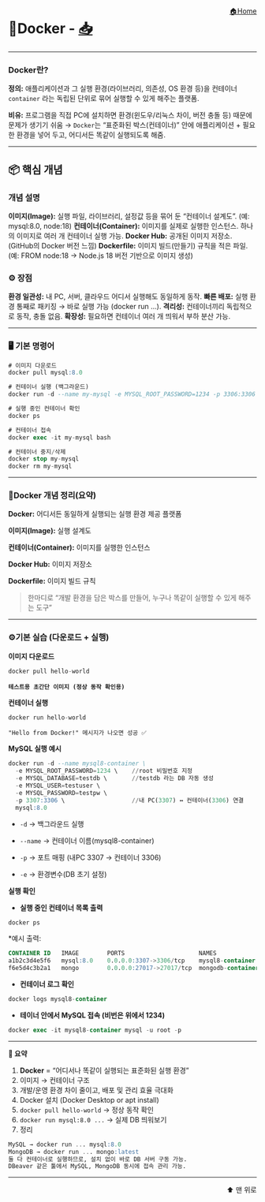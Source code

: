 <a href="../ReadMe.md" style="float:right;">🏠Home</a><a id="top"></a>

# 🐳Docker - [📥](Download.md)

---

### Docker란?

**정의:** 애플리케이션과 그 실행 환경(라이브러리, 의존성, OS 환경 등)을 컨테이너`container` 라는 독립된 단위로 묶어 실행할 수 있게 해주는 플랫폼.

**비유:** 프로그램을 직접 PC에 설치하면 환경(윈도우/리눅스 차이, 버전 충돌 등) 때문에 문제가 생기기 쉬움 → `Docker`는 “표준화된 박스(컨테이너)” 안에 애플리케이션 + 필요한 환경을 넣어 두고, 어디서든 똑같이 실행되도록 해줌.

---

## 📦 핵심 개념

### 개념	설명
**이미지(Image):**	실행 파일, 라이브러리, 설정값 등을 묶어 둔 “컨테이너 설계도”. (예: mysql:8.0, node:18)
**컨테이너(Container):**	이미지를 실제로 실행한 인스턴스. 하나의 이미지로 여러 개 컨테이너 실행 가능.
**Docker Hub:**	공개된 이미지 저장소. (GitHub의 Docker 버전 느낌)
**Dockerfile:**	이미지 빌드(만들기) 규칙을 적은 파일. (예: FROM node:18 → Node.js 18 버전 기반으로 이미지 생성)


### ⚙️ 장점
**환경 일관성:** 내 PC, 서버, 클라우드 어디서 실행해도 동일하게 동작.
**빠른 배포:** 실행 환경 통째로 패키징 → 바로 실행 가능 (docker run ...).
**격리성:** 컨테이너끼리 독립적으로 동작, 충돌 없음.
**확장성:** 필요하면 컨테이너 여러 개 띄워서 부하 분산 가능.

---

### 🖥️ 기본 명령어
```sql
# 이미지 다운로드
docker pull mysql:8.0

# 컨테이너 실행 (백그라운드)
docker run -d --name my-mysql -e MYSQL_ROOT_PASSWORD=1234 -p 3306:3306 mysql:8.0

# 실행 중인 컨테이너 확인
docker ps

# 컨테이너 접속
docker exec -it my-mysql bash

# 컨테이너 중지/삭제
docker stop my-mysql
docker rm my-mysql
```

---

### 🐳Docker 개념 정리(요약)

**Docker:** 어디서든 동일하게 실행되는 실행 환경 제공 플랫폼

**이미지(Image):** 실행 설계도

**컨테이너(Container):** 이미지를 실행한 인스턴스

**Docker Hub:** 이미지 저장소

**Dockerfile:** 이미지 빌드 규칙

>한마디로 “개발 환경을 담은 박스를 만들어, 누구나 똑같이 실행할 수 있게 해주는 도구”

---

### ⚙️기본 실습 (다운로드 + 실행)

**이미지 다운로드**
```sql
docker pull hello-world
```
**`테스트용 초간단 이미지 (정상 동작 확인용)`**

**컨테이너 실행**
```sql
docker run hello-world
```
`"Hello from Docker!" 메시지가 나오면 성공 ✅`

**MySQL 실행 예시**
```sql
docker run -d --name mysql8-container \
  -e MYSQL_ROOT_PASSWORD=1234 \    //root 비밀번호 지정
  -e MYSQL_DATABASE=testdb \       //testdb 라는 DB 자동 생성
  -e MYSQL_USER=testuser \
  -e MYSQL_PASSWORD=testpw \
  -p 3307:3306 \                   //내 PC(3307) ↔ 컨테이너(3306) 연결
  mysql:8.0
```
- `-d` → 백그라운드 실행

- `--name` → 컨테이너 이름(mysql8-container)

- `-p` → 포트 매핑 (내PC 3307 → 컨테이너 3306)

- `-e` → 환경변수(DB 초기 설정)

**실행 확인**
- **실행 중인 컨테이너 목록 출력**
```sql
docker ps
```
*예시 출력:
```sql
CONTAINER ID   IMAGE        PORTS                     NAMES
a1b2c3d4e5f6   mysql:8.0    0.0.0.0:3307->3306/tcp    mysql8-container
f6e5d4c3b2a1   mongo        0.0.0.0:27017->27017/tcp  mongodb-container
```
- **컨테이너 로그 확인**
```sql
docker logs mysql8-container
```
- **테이너 안에서 MySQL 접속 (비번은 위에서 1234)**
```sql
docker exec -it mysql8-container mysql -u root -p
```

---

**📝 요약**

1. **Docker** = “어디서나 똑같이 실행되는 표준화된 실행 환경”
2. 이미지 → 컨테이너 구조
3. 개발/운영 환경 차이 줄이고, 배포 및 관리 효율 극대화
4. Docker 설치 (Docker Desktop or apt install)
5. `docker pull hello-world` → 정상 동작 확인
6. `docker run mysql:8.0 ...` → 실제 DB 띄워보기
7. 정리
```sql
MySQL → docker run ... mysql:8.0
MongoDB → docker run ... mongo:latest
둘 다 컨테이너로 실행하므로, 설치 없이 바로 DB 서버 구동 가능.
DBeaver 같은 툴에서 MySQL, MongoDB 동시에 접속 관리 가능.
```
---

<a href="#top" style="display:block; text-align:right; text-decoration:none; font-size:14px;">
⬆️ 맨 위로
</a>